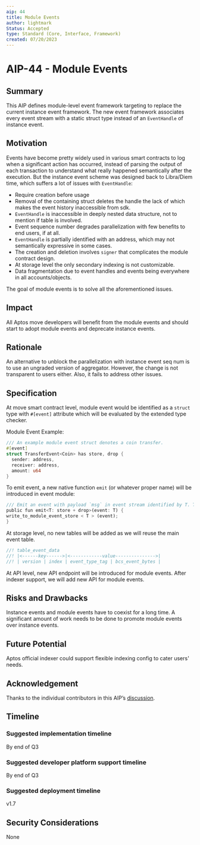```yaml
---
aip: 44
title: Module Events
author: lightmark
Status: Accepted
type: Standard (Core, Interface, Framework)
created: 07/20/2023
---
```


# AIP-44 - Module Events

## Summary

This AIP defines module-level event framework targeting to replace the current instance event framework. The new event framework associates every event stream with a static struct type instead of an `EventHandle` of instance event.

## Motivation

Events have become pretty widely used in various smart contracts to log when a significant action has occurred, instead of parsing the output of each transaction to understand what really happened semantically after the execution. But the instance event scheme was designed back to Libra/Diem time, which suffers a lot of issues with `EventHandle`:

- Require creation before usage
- Removal of the containing struct deletes the handle the lack of which makes the event history inaccessible from sdk.
- `EventHandle` is inaccessible in deeply nested data structure, not to mention if table is involved.
- Event sequence number degrades parallelization with few benefits to end users, if at all.
- `EventHandle` is partially identified with an address, which may not semantically expressive in some cases.
- The creation and deletion involves `signer` that complicates the module contract design.
- At storage level the only secondary indexing is not customizable.
- Data fragmentation due to event handles and events being everywhere in all accounts/objects.

The goal of module events is to solve all the aforementioned issues.

## Impact

All Aptos move developers will benefit from the module events and should start to adopt module events and deprecate instance events.

## Rationale

An alternative to unblock the parallelization with instance event seq num is to use an ungraded version of aggregator. However, the
change is not transparent to users either. Also, it fails to address other issues.

## Specification

At move smart contract level, module event would be identified as a `struct` type with `#[event]` attribute which will be evaluated by the extended type checker.

Module Event Example:

```rust
/// An example module event struct denotes a coin transfer.
#[event]
struct TransferEvent<Coin> has store, drop {
  sender: address,
  receiver: address,
  amount: u64
}
```

To emit event, a new native function `emit` (or whatever proper name) will be introduced in event module:

```rust
/// Emit an event with payload `msg` in event stream identified by T. T must have #[event] attribute.
public fun emit<T: store + drop>(event: T) {
write_to_module_event_store < T > (event);
}
```

At storage level, no new tables will be added as we will reuse the main event table.

```rust
//! table_event_data
//! |<------key------>|<------------value--------------->|
//! | version | index | event_type_tag | bcs_event_bytes |
```

At API level, new API endpoint will be introduced for module events. After indexer support, we will add new API for module events.

## Risks and Drawbacks

Instance events and module events have to coexist for a long time. A significant amount of work needs to be done to
promote module events over instance events.

## Future Potential

Aptos official indexer could support flexible indexing config to cater users' needs.

## Acknowledgement

Thanks to the individual contributors in this AIP’s [discussion](https://github.com/aptos-foundation/AIPs/issues/200).

## Timeline

### Suggested implementation timeline

By end of Q3

### Suggested developer platform support timeline

By end of Q3

### Suggested deployment timeline

v1.7

## Security Considerations

None
